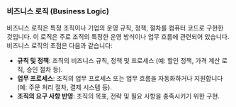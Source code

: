 ### 비즈니스 로직 (Business Logic)

비즈니스 로직은 특정 조직이나 기업의 운영 규칙, 정책, 절차를 컴퓨터 코드로 구현한 것입니다. 이 로직은 주로 조직의 특정한 운영 방식이나 업무 흐름에 관련되어 있습니다. 비즈니스 로직의 초점은 다음과 같습니다:

- **규칙 및 정책**: 조직의 비즈니스 규칙, 정책 및 프로세스 (예: 할인 정책, 가격 계산 로직, 승인 절차 등).
- **업무 프로세스**: 조직의 업무 프로세스 또는 업무 흐름을 자동화하거나 지원합니다 (예: 주문 처리 절차, 결제 시스템 등).
- **조직의 요구 사항 반영**: 조직의 목표, 전략 및 필요 사항을 충족시키기 위한 구현.